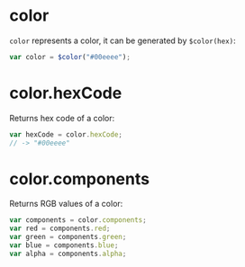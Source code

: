# color

`color` represents a color, it can be generated by `$color(hex)`:

```js
var color = $color("#00eeee");
```

# color.hexCode

Returns hex code of a color:

```js
var hexCode = color.hexCode;
// -> "#00eeee"
```

# color.components

Returns RGB values of a color:

```js
var components = color.components;
var red = components.red;
var green = components.green;
var blue = components.blue;
var alpha = components.alpha;
```